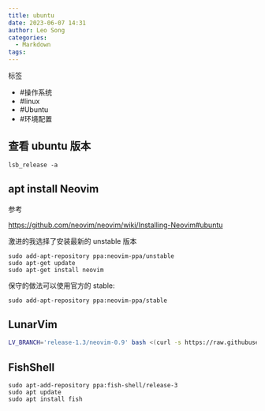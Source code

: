 ```yaml
---
title: ubuntu
date: 2023-06-07 14:31
author: Leo Song
categories:
  - Markdown
tags:
---
```


标签

- #操作系统
- #linux 
- #Ubuntu
- #环境配置 

## 查看 ubuntu 版本

```
lsb_release -a
```

## apt install Neovim

参考

https://github.com/neovim/neovim/wiki/Installing-Neovim#ubuntu

激进的我选择了安装最新的 unstable 版本

```
sudo add-apt-repository ppa:neovim-ppa/unstable
sudo apt-get update
sudo apt-get install neovim
```

保守的做法可以使用官方的 stable:

```
sudo add-apt-repository ppa:neovim-ppa/stable
```

## LunarVim

```sh
LV_BRANCH='release-1.3/neovim-0.9' bash <(curl -s https://raw.githubusercontent.com/LunarVim/LunarVim/release-1.3/neovim-0.9/utils/installer/install.sh)
```

## FishShell

```
sudo apt-add-repository ppa:fish-shell/release-3
sudo apt update
sudo apt install fish
```

